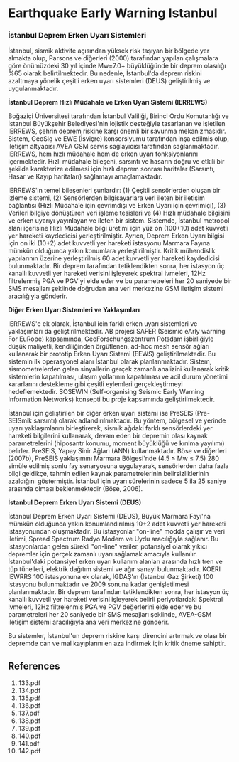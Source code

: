 # Earthquake Early Warning Istanbul

### İstanbul Deprem Erken Uyarı Sistemleri

İstanbul, sismik aktivite açısından yüksek risk taşıyan bir bölgede yer almakta olup, Parsons ve diğerleri (2000) tarafından yapılan çalışmalara göre önümüzdeki 30 yıl içinde Mw=7.0+ büyüklüğünde bir deprem olasılığı %65 olarak belirtilmektedir. Bu nedenle, İstanbul'da deprem riskini azaltmaya yönelik çeşitli erken uyarı sistemleri (DEUS) geliştirilmiş ve uygulanmaktadır.

**İstanbul Deprem Hızlı Müdahale ve Erken Uyarı Sistemi (IERREWS)**

Boğaziçi Üniversitesi tarafından İstanbul Valiliği, Birinci Ordu Komutanlığı ve İstanbul Büyükşehir Belediyesi'nin lojistik desteğiyle tasarlanan ve işletilen IERREWS, şehrin deprem riskine karşı önemli bir savunma mekanizmasıdır. Sistem, GeoSig ve EWE (İsviçre) konsorsiyumu tarafından inşa edilmiş olup, iletişim altyapısı AVEA GSM servis sağlayıcısı tarafından sağlanmaktadır. IERREWS, hem hızlı müdahale hem de erken uyarı fonksiyonlarını içermektedir. Hızlı müdahale bileşeni, sarsıntı ve hasarın doğru ve etkili bir şekilde karakterize edilmesi için hızlı deprem sonrası haritalar (Sarsıntı, Hasar ve Kayıp haritaları) sağlamayı amaçlamaktadır.

IERREWS'in temel bileşenleri şunlardır: (1) Çeşitli sensörlerden oluşan bir izleme sistemi, (2) Sensörlerden bilgisayarlara veri ileten bir iletişim bağlantısı (Hızlı Müdahale için çevrimdışı ve Erken Uyarı için çevrimiçi), (3) Verileri bilgiye dönüştüren veri işleme tesisleri ve (4) Hızlı müdahale bilgisini ve erken uyarıyı yayınlayan ve ileten bir sistem. Sistemde, İstanbul metropol alanı içerisine Hızlı Müdahale bilgi üretimi için yüz on (100+10) adet kuvvetli yer hareketi kaydedicisi yerleştirilmiştir. Ayrıca, Deprem Erken Uyarı bilgisi için on iki (10+2) adet kuvvetli yer hareketi istasyonu Marmara Fayına mümkün olduğunca yakın konumlara yerleştirilmiştir. Kritik mühendislik yapılarının üzerine yerleştirilmiş 60 adet kuvvetli yer hareketi kaydedicisi bulunmaktadır. Bir deprem tarafından tetiklendikten sonra, her istasyon üç kanallı kuvvetli yer hareketi verisini işleyerek spektral ivmeleri, 12Hz filtrelenmiş PGA ve PGV'yi elde eder ve bu parametreleri her 20 saniyede bir SMS mesajları şeklinde doğrudan ana veri merkezine GSM iletişim sistemi aracılığıyla gönderir.

**Diğer Erken Uyarı Sistemleri ve Yaklaşımları**

IERREWS'e ek olarak, İstanbul için farklı erken uyarı sistemleri ve yaklaşımları da geliştirilmektedir. AB projesi SAFER (Seismic eArly warning For EuRope) kapsamında, GeoForschungszentrum Potsdam işbirliğiyle düşük maliyetli, kendiliğinden örgütlenen, ad-hoc mesh sensör ağları kullanarak bir prototip Erken Uyarı Sistemi (EEWS) geliştirilmektedir. Bu sistemin ilk operasyonel alanı İstanbul olarak planlanmaktadır. Sistem, sismometrelerden gelen sinyallerin gerçek zamanlı analizini kullanarak kritik sistemlerin kapatılması, ulaşım yollarının kapatılması ve acil durum yönetimi kararlarını destekleme gibi çeşitli eylemleri gerçekleştirmeyi hedeflemektedir. SOSEWIN (Self-organising Seismic Early Warning Information Networks) konsepti bu proje kapsamında geliştirilmektedir.

İstanbul için geliştirilen bir diğer erken uyarı sistemi ise PreSEIS (Pre-SEISmik sarsıntı) olarak adlandırılmaktadır. Bu yöntem, bölgesel ve yerinde uyarı yaklaşımlarını birleştirerek, sismik ağdaki farklı sensörlerdeki yer hareketi bilgilerini kullanarak, devam eden bir depremin olası kaynak parametrelerini (hiposantr konumu, moment büyüklüğü ve kırılma yayılımı) belirler. PreSEIS, Yapay Sinir Ağları (ANN) kullanmaktadır. Böse ve diğerleri (2007b), PreSEIS yaklaşımını Marmara Bölgesi'nde (4.5 ≤ Mw ≤ 7.5) 280 simüle edilmiş sonlu fay senaryosuna uygulayarak, sensörlerden daha fazla bilgi geldikçe, tahmin edilen kaynak parametrelerinin belirsizliklerinin azaldığını göstermiştir. İstanbul için uyarı sürelerinin sadece 5 ila 25 saniye arasında olması beklenmektedir (Böse, 2006).

**İstanbul Deprem Erken Uyarı Sistemi (DEUS)**

İstanbul Deprem Erken Uyarı Sistemi (DEUS), Büyük Marmara Fayı'na mümkün olduğunca yakın konumlandırılmış 10+2 adet kuvvetli yer hareketi istasyonundan oluşmaktadır. Bu istasyonlar "on-line" modda çalışır ve veri iletimi, Spread Spectrum Radyo Modem ve Uydu aracılığıyla sağlanır. Bu istasyonlardan gelen sürekli "on-line" veriler, potansiyel olarak yıkıcı depremler için gerçek zamanlı uyarı sağlamak amacıyla kullanılır. İstanbul'daki potansiyel erken uyarı kullanım alanları arasında hızlı tren ve tüp tünelleri, elektrik dağıtım sistemi ve ağır sanayi bulunmaktadır. KOERI IEWRRS 100 istasyonuna ek olarak, İGDAŞ'ın (İstanbul Gaz Şirketi) 100 istasyonu bulunmaktadır ve 2009 sonuna kadar genişletilmesi planlanmaktadır. Bir deprem tarafından tetiklendikten sonra, her istasyon üç kanallı kuvvetli yer hareketi verisini işleyerek belirli periyotlardaki Spektral ivmeleri, 12Hz filtrelenmiş PGA ve PGV değerlerini elde eder ve bu parametreleri her 20 saniyede bir SMS mesajları şeklinde, AVEA-GSM iletişim sistemi aracılığıyla ana veri merkezine gönderir.

Bu sistemler, İstanbul'un deprem riskine karşı direncini artırmak ve olası bir depremde can ve mal kayıplarını en aza indirmek için kritik öneme sahiptir.


## References

1. 133.pdf
2. 134.pdf
3. 135.pdf
4. 136.pdf
5. 137.pdf
6. 138.pdf
7. 139.pdf
8. 140.pdf
9. 141.pdf
10. 142.pdf
